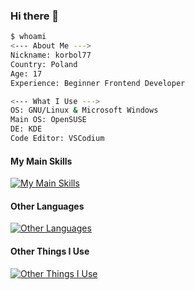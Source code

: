 ### Hi there 👋

```bash
$ whoami
<--- About Me --->
Nickname: korbol77
Country: Poland
Age: 17
Experience: Beginner Frontend Developer

<--- What I Use --->
OS: GNU/Linux & Microsoft Windows
Main OS: OpenSUSE
DE: KDE
Code Editor: VSCodium
```

#### My Main Skills

[![My Main Skills](https://skillicons.dev/icons?i=html,css,js,react,tailwind)](https://skillicons.dev)

#### Other Languages

[![Other Languages](https://skillicons.dev/icons?i=python,php,cs,ts)](https://skillicons.dev)

#### Other Things I Use

[![Other Things I Use](https://skillicons.dev/icons?i=git,linux,mysql,vite,electron)](https://skillicons.dev)
